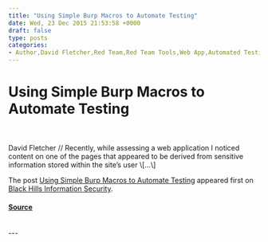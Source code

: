 ```yaml
---
title: "Using Simple Burp Macros to Automate Testing"
date: Wed, 23 Dec 2015 21:53:58 +0000
draft: false
type: posts
categories: 
- Author,David Fletcher,Red Team,Red Team Tools,Web App,Automated Testing,Burp Macros
---
```

# Using Simple Burp Macros to Automate Testing

<br/>

<br/>
David Fletcher // Recently, while assessing a web application I noticed content on one of the pages that appeared to be derived from sensitive information stored within the site’s user \[…\]

The post [Using Simple Burp Macros to Automate Testing](https://www.blackhillsinfosec.com/using-simple-burp-macros-to-automate-testing/) appeared first on [Black Hills Information Security](https://www.blackhillsinfosec.com).

#### [Source](https://www.blackhillsinfosec.com/using-simple-burp-macros-to-automate-testing/)

<br/>
---
